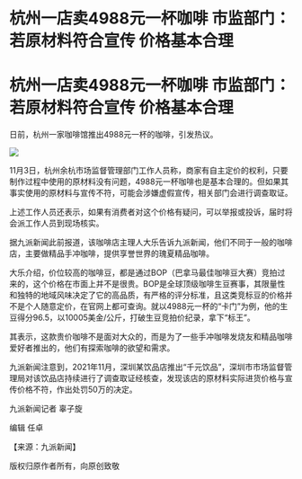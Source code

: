 # 杭州一店卖4988元一杯咖啡 市监部门：若原材料符合宣传 价格基本合理

# 杭州一店卖4988元一杯咖啡 市监部门：若原材料符合宣传 价格基本合理

日前，杭州一家咖啡馆推出4988元一杯的咖啡，引发热议。

![](https://inews.gtimg.com/om_bt/OaLYv2gJfckFeht6N2mPD3IknOltUc1GQhp8cMKCZWXekAA/1000)

11月3日，杭州余杭市场监督管理部门工作人员称，商家有自主定价的权利，只要制作过程中使用的原材料没有问题，4988元一杯咖啡也是基本合理的。但如果其事实使用的原材料与宣传不符，可能会涉嫌虚假宣传，相关部门会进行调查取证。

上述工作人员还表示，如果有消费者对这个价格有疑问，可以举报或投诉，届时将会派工作人员到现场核实。

据九派新闻此前报道，该咖啡店主理人大乐告诉九派新闻，他们不同于一般的咖啡店，主要做精品手冲咖啡，提供享誉世界的瑰夏精品咖啡。

大乐介绍，价位较高的咖啡豆，都是通过BOP（巴拿马最佳咖啡豆大赛）竞拍过来的，这个价格在市面上并不是很贵。BOP是全球顶级咖啡生豆赛事，其限量性和独特的地域风味决定了它的高品质，有严格的评分标准，且这类竞标豆的价格并不是个人随意定价，在官网上都可查询。就以4988元一杯的“卡门”为例，他的生豆得分96.5，以10005美金/公斤，打破生豆竞拍价纪录，拿下“标王”。

其表示，这款贵价咖啡不是面对大众的，而是为了一些手冲咖啡发烧友和精品咖啡爱好者推出的，他们有探索咖啡的欲望和需求。

九派新闻注意到，2021年11月，深圳某饮品店推出“千元饮品”，深圳市市场监督管理局对该饮品店持续进行了调查取证经核查，发现该店的原材料实际进货价格与宣传价格不符，作出处罚50万的决定。

九派新闻记者 辜子旋

编辑 任卓

【来源：九派新闻】

版权归原作者所有，向原创致敬

